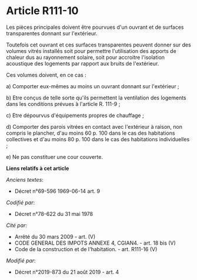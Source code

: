 # Article R111-10

Les pièces principales doivent être pourvues d'un ouvrant et de surfaces transparentes donnant sur l'extérieur.

Toutefois cet ouvrant et ces surfaces transparentes peuvent donner sur des volumes vitrés installés soit pour permettre
l'utilisation des apports de chaleur dus au rayonnement solaire, soit pour accroitre l'isolation acoustique des logements par
rapport aux bruits de l'extérieur.

Ces volumes doivent, en ce cas :

a) Comporter eux-mêmes au moins un ouvrant donnant sur l'extérieur ;

b) Etre conçus de telle sorte qu'ils permettent la ventilation des logements dans les conditions prévues à l'article R.
111-9 ;

c) Etre dépourvus d'équipements propres de chauffage ;

d) Comporter des parois vitrées en contact avec l'extérieur à raison, non compris le plancher, d'au moins 60 p. 100 dans le
cas des habitations collectives et d'au moins 80 p. 100 dans le cas des habitations individuelles ;

e) Ne pas constituer une cour couverte.

**Liens relatifs à cet article**

_Anciens textes_:

  - Décret n°69-596 1969-06-14 art. 9

_Codifié par_:

  - Décret n°78-622 du 31 mai 1978

_Cité par_:

  - Arrêté du 30 mars 2009 - art. (V)
  - CODE GENERAL DES IMPOTS ANNEXE 4, CGIAN4. - art. 18 bis (V)
  - Code de la construction et de l'habitation. - art. R111-16 (V)

_Modifié par_:

  - Décret n°2019-873 du 21 août 2019 - art. 4

